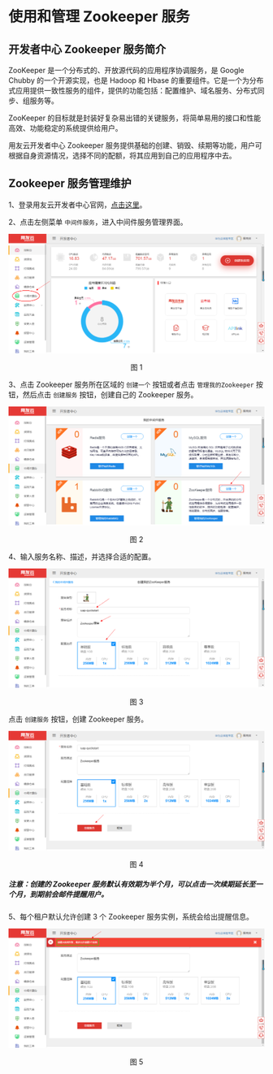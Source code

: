 # 使用和管理 Zookeeper 服务

## 开发者中心 Zookeeper 服务简介 

ZooKeeper 是一个分布式的、开放源代码的应用程序协调服务，是 Google Chubby 的一个开源实现，也是 Hadoop 和 Hbase 的重要组件。它是一个为分布式应用提供一致性服务的组件，提供的功能包括：配置维护、域名服务、分布式同步、组服务等。

ZooKeeper 的目标就是封装好复杂易出错的关键服务，将简单易用的接口和性能高效、功能稳定的系统提供给用户。

用友云开发者中心 Zookeeper 服务提供基础的创建、销毁、续期等功能，用户可根据自身资源情况，选择不同的配额，将其应用到自己的应用程序中去。

## Zookeeper 服务管理维护 

1、登录用友云开发者中心官网，[点击这里](https://developer.yonyoucloud.com)。

2、点击左侧菜单 `中间件服务`，进入中间件服务管理界面。
<div align=center>
<img src="../images/middleware.png"/>
</div>
<p align="center">图 1</p>

3、点击 Zookeeper 服务所在区域的 `创建一个` 按钮或者点击 `管理我的Zookeeper` 按钮，然后点击 `创建服务` 按钮，创建自己的 Zookeeper 服务。
<div align=center>
<img src="../images/zookeeper/zookeeper_1.png"/>
</div>
<p align="center">图 2</p>

4、输入服务名称、描述，并选择合适的配置。
<div align=center>
<img src="../images/zookeeper/zookeeper_2.png"/>
</div>
<p align="center">图 3</p>

点击 `创建服务` 按钮，创建 Zookeeper 服务。
<div align=center>
<img src="../images/zookeeper/zookeeper_3.png"/>
</div>
<p align="center">图 4</p>

##### 注意：创建的 Zookeeper 服务默认有效期为半个月，可以点击一次续期延长至一个月，到期前会邮件提醒用户。

5、每个租户默认允许创建 3 个 Zookeeper 服务实例，系统会给出提醒信息。
<div align=center>
<img src="../images/zookeeper/zookeeper_4.png"/>
</div>
<p align="center">图 5</p>